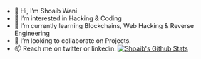 - 👋 Hi, I’m Shoaib Wani
- 👀 I’m interested in Hacking & Coding
- 🌱 I’m currently learning Blockchains, Web Hacking & Reverse Engineering
- 💞️ I’m looking to collaborate on Projects.
- 📫 Reach me on twitter or linkedin.
[![Shoaib's Github Stats](https://github-readme-stats.vercel.app/api?username=Pyloris)](https://github.com/anuraghazra/github-readme-stats)
